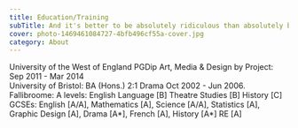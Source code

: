 ```yaml
---
title: Education/Training 
subTitle: And it's better to be absolutely ridiculous than absolutely boring 
cover: photo-1469461084727-4bfb496cf55a-cover.jpg
category: About
---
```


University of the West of England PGDip Art, Media & Design by Project: Sep 2011 - Mar 2014  
University of Bristol: BA (Hons.) 2:1 Drama Oct 2002 - Jun 2006.
Fallibroome: A levels: English Language [B] Theatre Studies [B] History [C] GCSEs: English [A/A], Mathematics [A], Science [A/A], Statistics [A], Graphic Design [A], Drama [A*], French [A], History [A*] RE [A]

